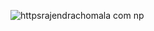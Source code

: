 ![httpsrajendrachomala com np](https://github.com/user-attachments/assets/438f4692-7a15-44d3-b0d4-db025d42284e)

 <source media="(prefers-color-scheme: light)" srcset="https://user-images.githubusercontent.com/65187002/172940015-d9d072e7-c47d-4ddd-83f6-8e7717a721b8.png">

